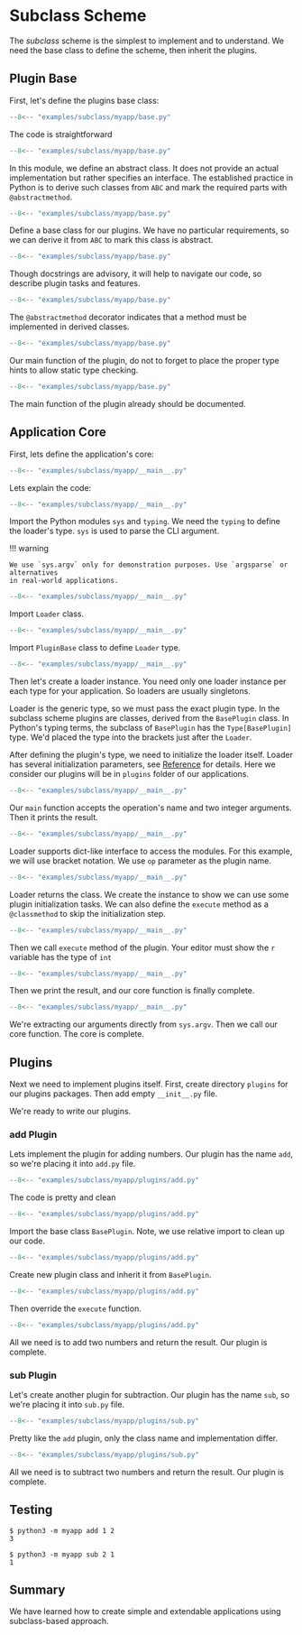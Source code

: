 # Subclass Scheme

The *subclass* scheme is the simplest to implement and to understand.
We need the base class to define the scheme, then inherit the plugins.

## Plugin Base

First, let's define the plugins base class:

```  py title="base.py" linenums="1"
--8<-- "examples/subclass/myapp/base.py"
```

The code is straightforward

```  py title="base.py" linenums="1" hl_lines="1"
--8<-- "examples/subclass/myapp/base.py"
```
In this module, we define an abstract class. It does not provide an actual implementation
but rather specifies an interface. The established practice in Python is to derive
such classes from `ABC` and mark the required parts with `@abstractmethod`.

```  py title="base.py" linenums="1" hl_lines="4"
--8<-- "examples/subclass/myapp/base.py"
```

Define a base class for our plugins. We have no particular requirements,
so we can derive it from `ABC` to mark this class is abstract.

```  py title="base.py" linenums="1" hl_lines="5"
--8<-- "examples/subclass/myapp/base.py"
```

Though docstrings are advisory, it will help to navigate our code,
so describe plugin tasks and features.

```  py title="base.py" linenums="1" hl_lines="7"
--8<-- "examples/subclass/myapp/base.py"
```
The `@abstractmethod` decorator indicates that a method must be implemented in derived classes.

```  py title="base.py" linenums="1" hl_lines="8"
--8<-- "examples/subclass/myapp/base.py"
```

Our main function of the plugin, do not to forget to place the proper type hints to allow
static type checking.

```  py title="base.py" linenums="1" hl_lines="9"
--8<-- "examples/subclass/myapp/base.py"
```

The main function of the plugin already should be documented.

## Application Core
First, lets define the application's core:

``` py title="__main__.py" linenums="1"
--8<-- "examples/subclass/myapp/__main__.py"
```

Lets explain the code:

``` py title="__main__.py" linenums="1" hl_lines="1 2"
--8<-- "examples/subclass/myapp/__main__.py"
```

Import the Python modules `sys` and `typing`. We need the `typing` to define the loader's type.
`sys` is used to parse the CLI argument.

!!! warning

    We use `sys.argv` only for demonstration purposes. Use `argsparse` or alternatives
    in real-world applications.

``` py title="__main__.py" linenums="1" hl_lines="4"
--8<-- "examples/subclass/myapp/__main__.py"
```

Import `Loader` class.

``` py title="__main__.py" linenums="1" hl_lines="6"
--8<-- "examples/subclass/myapp/__main__.py"
```

Import `PluginBase` class to define `Loader` type.

``` py title="__main__.py" linenums="1" hl_lines="8"
--8<-- "examples/subclass/myapp/__main__.py"
```

Then let's create a loader instance. You need only one loader instance per each type for your application. So loaders are usually singletons.

Loader is the generic type, so we must pass the exact plugin type. In the subclass scheme
plugins are classes, derived from the `BasePlugin` class. In Python's typing terms,
the subclass of `BasePlugin` has the `Type[BasePlugin]` type. We'd placed the type into
the brackets just after the `Loader`.

After defining the plugin's type, we need to initialize the loader itself.
Loader has several initialization parameters, see [Reference](../reference.md#src.gufo.loader.Loader)
for details. Here we consider our plugins will be in `plugins` folder of our applications.

``` py title="__main__.py" linenums="1" hl_lines="11"
--8<-- "examples/subclass/myapp/__main__.py"
```

Our `main` function accepts the operation's name and two integer arguments.
Then it prints the result.

``` py title="__main__.py" linenums="1" hl_lines="12"
--8<-- "examples/subclass/myapp/__main__.py"
```

Loader supports dict-like interface to access the modules. For this example, we will 
use bracket notation. We use `op` parameter as the plugin name.

``` py title="__main__.py" linenums="1" hl_lines="13"
--8<-- "examples/subclass/myapp/__main__.py"
```

Loader returns the class. We create the instance to show we can use some plugin initialization
tasks. We can also define the `execute` method as a `@classmethod` to skip 
the initialization step.

``` py title="__main__.py" linenums="1" hl_lines="14"
--8<-- "examples/subclass/myapp/__main__.py"
```

Then we call `execute` method of the plugin. Your editor must
show the `r` variable has the type of `int`

``` py title="__main__.py" linenums="1" hl_lines="15"
--8<-- "examples/subclass/myapp/__main__.py"
```

Then we print the result, and our core function is finally complete.

``` py title="__main__.py" linenums="1" hl_lines="18"
--8<-- "examples/subclass/myapp/__main__.py"
```
We're extracting our arguments directly from `sys.argv`.
Then we call our core function. The core is complete.

## Plugins

Next we need to implement plugins itself. First, create
directory `plugins` for our plugins packages.
Then add empty `__init__.py` file. 

We're ready to write our plugins.

### add Plugin

Lets implement the plugin for adding numbers. Our plugin has the name `add`,
so we're placing it into `add.py` file.

``` py title="plugins/add.py" linenums="1"
--8<-- "examples/subclass/myapp/plugins/add.py"
```

The code is pretty and clean

``` py title="plugins/add.py" linenums="1" hl_lines="1"
--8<-- "examples/subclass/myapp/plugins/add.py"
```
Import the base class `BasePlugin`. Note, we use relative import to clean up our code.

``` py title="plugins/add.py" linenums="1" hl_lines="4"
--8<-- "examples/subclass/myapp/plugins/add.py"
```
Create new plugin class and inherit it from `BasePlugin`.

``` py title="plugins/add.py" linenums="1" hl_lines="5"
--8<-- "examples/subclass/myapp/plugins/add.py"
```
Then override the `execute` function.

``` py title="plugins/add.py" linenums="1" hl_lines="6"
--8<-- "examples/subclass/myapp/plugins/add.py"
```
All we need is to add two numbers and return the result. Our plugin is complete.

### sub Plugin

Let's create another plugin for subtraction.
Our plugin has the name `sub`, so we're placing it into `sub.py` file.

``` py title="plugins/sub.py" linenums="1"
--8<-- "examples/subclass/myapp/plugins/sub.py"
```

Pretty like the `add` plugin, only the class name and implementation differ.

``` py title="plugins/sub.py" linenums="1" hl_lines="6"
--8<-- "examples/subclass/myapp/plugins/sub.py"
```
All we need is to subtract two numbers and return the result. Our plugin is complete.

## Testing

```
$ python3 -m myapp add 1 2
3
```

```
$ python3 -m myapp sub 2 1
1
```

## Summary

We have learned how to create simple and extendable applications using subclass-based
approach.
